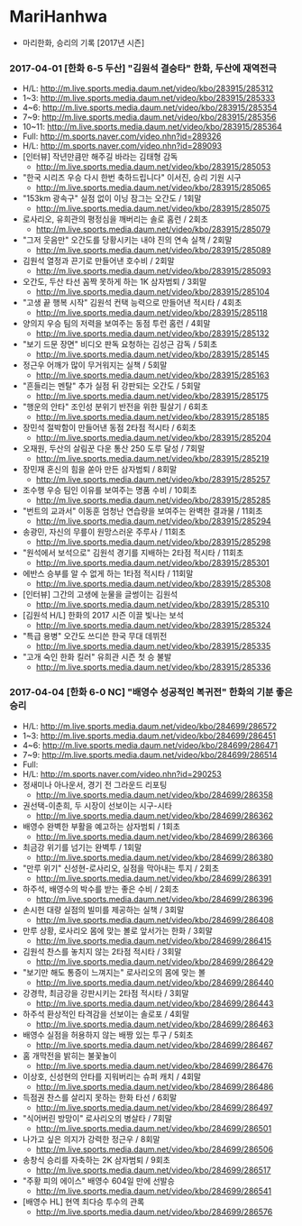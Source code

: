 # MariHanhwa
- 마리한화, 승리의 기록 [2017년 시즌]

### 2017-04-01 [한화 6-5 두산] "김원석 결승타" 한화, 두산에 재역전극
- H/L: http://m.live.sports.media.daum.net/video/kbo/283915/285312
- 1~3: http://m.live.sports.media.daum.net/video/kbo/283915/285333
- 4~6: http://m.live.sports.media.daum.net/video/kbo/283915/285354
- 7~9: http://m.live.sports.media.daum.net/video/kbo/283915/285356
- 10~11: http://m.live.sports.media.daum.net/video/kbo/283915/285364
- Full: http://m.sports.naver.com/video.nhn?id=289326
- H/L: http://m.sports.naver.com/video.nhn?id=289093
- [인터뷰] 작년만큼만 해주길 바라는 김태형 감독
  - http://m.live.sports.media.daum.net/video/kbo/283915/285053
- "한국 시리즈 우승 다시 한번 축하드립니다" 이서진, 승리 기원 시구
  - http://m.live.sports.media.daum.net/video/kbo/283915/285065
- "153km 광속구" 실점 없이 이닝 잠그는 오간도 / 1회말
  - http://m.live.sports.media.daum.net/video/kbo/283915/285075
- 로사리오, 유희관의 평정심을 깨버리는 솔로 홈런 / 2회초
  - http://m.live.sports.media.daum.net/video/kbo/283915/285079
- "그저 웃음만" 오간도를 당황시키는 내야 진의 연속 실책 / 2회말
  - http://m.live.sports.media.daum.net/video/kbo/283915/285089
- 김원석 열정과 끈기로 만들어낸 호수비  / 2회말
  - http://m.live.sports.media.daum.net/video/kbo/283915/285093
- 오간도, 두산 타선 꼼짝 못하게 하는 1K 삼자범퇴 / 3회말
  - http://m.live.sports.media.daum.net/video/kbo/283915/285104
- "고생 끝 행복 시작" 김원석 컨택 능력으로 만들어낸 적시타 / 4회초
  - http://m.live.sports.media.daum.net/video/kbo/283915/285118
- 양의지 우승 팀의 저력을 보여주는 동점 투런 홈런 / 4회말
  - http://m.live.sports.media.daum.net/video/kbo/283915/285132
- "보기 드문 장면" 비디오 판독 요청하는 김성근 감독 / 5회초
  - http://m.live.sports.media.daum.net/video/kbo/283915/285145
- 정근우 어깨가 많이 무거워지는 실책 / 5회말
  - http://m.live.sports.media.daum.net/video/kbo/283915/285163
- "흔들리는 멘탈" 추가 실점 뒤 강판되는 오간도 / 5회말
  - http://m.live.sports.media.daum.net/video/kbo/283915/285175
- "행운의 안타" 조인성 분위기 반전을 위한 필살기 / 6회초
  - http://m.live.sports.media.daum.net/video/kbo/283915/285185
- 장민석 절박함이 만들어낸 동점 2타점 적시타 / 6회초
  - http://m.live.sports.media.daum.net/video/kbo/283915/285204
- 오재원, 두산의 살림꾼 다운 통산 250 도루 달성 / 7회말
  - http://m.live.sports.media.daum.net/video/kbo/283915/285219
- 장민재 혼신의 힘을 쏟아 만든 삼자범퇴 / 8회말
  - http://m.live.sports.media.daum.net/video/kbo/283915/285257
- 조수행 우승 팀인 이유를 보여주는 명품 수비 / 10회초
  - http://m.live.sports.media.daum.net/video/kbo/283915/285285
- "번트의 교과서" 이동훈 엄청난 연습량을 보여주는 완벽한 결과물 / 11회초
  - http://m.live.sports.media.daum.net/video/kbo/283915/285294
- 송광민, 자신의 무릎이 원망스러운 주루사 / 11회초
  - http://m.live.sports.media.daum.net/video/kbo/283915/285298
- "원석에서 보석으로" 김원석 경기를 지배하는 2타점 적시타 / 11회초
  - http://m.live.sports.media.daum.net/video/kbo/283915/285301
- 에반스 승부를 알 수 없게 하는 1타점 적시타 / 11회말
  - http://m.live.sports.media.daum.net/video/kbo/283915/285308
- [인터뷰] 그간의 고생에 눈물을 글썽이는 김원석
  - http://m.live.sports.media.daum.net/video/kbo/283915/285310
- [김원석 H/L] 한화의 2017 시즌 이끌 빛나는 보석
  - http://m.live.sports.media.daum.net/video/kbo/283915/285324
- "특급 용병" 오간도 쓰디쓴 한국 무대 데뷔전
  - http://m.live.sports.media.daum.net/video/kbo/283915/285335
- "고개 숙인 한화 킬러" 유희관 시즌 첫 승 불발
  - http://m.live.sports.media.daum.net/video/kbo/283915/285336

### 2017-04-04 [한화 6-0 NC] "배영수 성공적인 복귀전" 한화의 기분 좋은 승리
- H/L: http://m.live.sports.media.daum.net/video/kbo/284699/286572
- 1~3: http://m.live.sports.media.daum.net/video/kbo/284699/286451
- 4~6: http://m.live.sports.media.daum.net/video/kbo/284699/286471
- 7~9: http://m.live.sports.media.daum.net/video/kbo/284699/286514
- Full:
- H/L: http://m.sports.naver.com/video.nhn?id=290253
- 정새미나 아나운서, 경기 전 그라운드 리포팅
  - http://m.live.sports.media.daum.net/video/kbo/284699/286358
- 권선택-이춘희, 두 시장이 선보이는 시구-시타
  - http://m.live.sports.media.daum.net/video/kbo/284699/286362
- 배영수 완벽한 부활을 예고하는 삼자범퇴 / 1회초
  - http://m.live.sports.media.daum.net/video/kbo/284699/286366
- 최금강 위기를 넘기는 완벽투 / 1회말
  - http://m.live.sports.media.daum.net/video/kbo/284699/286380
- "만루 위기" 신성현-로사리오, 실점을 막아내는 투지 / 2회초
  - http://m.live.sports.media.daum.net/video/kbo/284699/286391
- 하주석, 배영수의 박수를 받는 좋은 수비 / 2회초
  - http://m.live.sports.media.daum.net/video/kbo/284699/286396
- 손시헌 대량 실점의 빌미를 제공하는 실책 / 3회말
  - http://m.live.sports.media.daum.net/video/kbo/284699/286408
- 만루 상황, 로사리오 몸에 맞는 볼로 앞서가는 한화 / 3회말
  - http://m.live.sports.media.daum.net/video/kbo/284699/286415
- 김원석 찬스를 놓치지 않는 2타점 적시타 / 3회말
  - http://m.live.sports.media.daum.net/video/kbo/284699/286429
- "보기만 해도 통증이 느껴지는" 로사리오의 몸에 맞는 볼
  - http://m.live.sports.media.daum.net/video/kbo/284699/286440
- 강경학, 최금강을 강판시키는 2타점 적시타 / 3회말
  - http://m.live.sports.media.daum.net/video/kbo/284699/286443
- 하주석 환상적인 타격감을 선보이는 솔로포 / 4회말
  - http://m.live.sports.media.daum.net/video/kbo/284699/286463
- 배영수 실점을 허용하지 않는 배짱 있는 투구 / 5회초
  - http://m.live.sports.media.daum.net/video/kbo/284699/286467
- 홈 개막전을 밝히는 불꽃놀이
  - http://m.live.sports.media.daum.net/video/kbo/284699/286476
- 이상호, 신성현의 안타를 지워버리는 슈퍼 캐치 / 4회말
  - http://m.live.sports.media.daum.net/video/kbo/284699/286486
- 득점권 찬스를 살리지 못하는 한화 타선 / 6회말
  - http://m.live.sports.media.daum.net/video/kbo/284699/286497
- "식어버린 방망이" 로사리오의 병살타 / 7회말
  - http://m.live.sports.media.daum.net/video/kbo/284699/286501
- 나가고 싶은 의지가 강력한 정근우 / 8회말
  - http://m.live.sports.media.daum.net/video/kbo/284699/286506
- 송창식 승리를 자축하는 2K 삼자범퇴 / 9회초
  - http://m.live.sports.media.daum.net/video/kbo/284699/286517
- "주황 피의 에이스" 배영수 604일 만에 선발승
  - http://m.live.sports.media.daum.net/video/kbo/284699/286541
- [배영수 HL] 현역 최다승 투수의 관록
  - http://m.live.sports.media.daum.net/video/kbo/284699/286576
